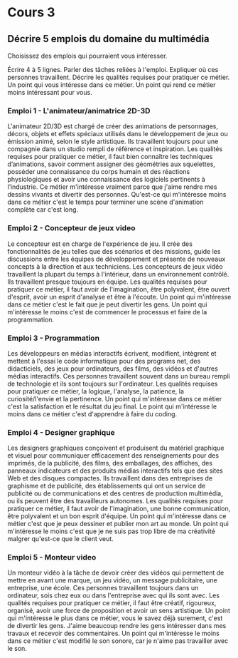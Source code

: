 # Cours 3
## Décrire 5 emplois du domaine du multimédia
Choisissez des emplois qui pourraient vous intéresser. 

Écrire 4 à 5 lignes. Parler des tâches reliées à l'emploi. Expliquer où ces personnes travaillent. Décrire les qualités requises pour pratiquer ce métier. Un point qui vous intéresse dans ce métier. Un point qui rend ce métier moins intéressant pour vous. 

### Emploi 1 - L'animateur/animatrice 2D-3D

L'animateur 2D/3D est chargé de créer des animations de personnages, décors, objets et effets spéciaux utilisés dans le développement de jeux ou émission animé, selon le style artistique. Ils travaillent toujours pour une compagnie dans un studio rempli de référence et inspiration. Les qualités requises pour pratiquer ce métier, il faut bien connaître les techniques d’animations, savoir comment assigner des géométries aux squelettes, posséder une connaissance du corps humain et des réactions physiologiques et avoir une connaissance des logiciels pertinents à l’industrie. Ce métier m'intéresse vraiment parce que j'aime rendre mes dessins vivants et divertir des personnes. Qu'est-ce qui m'intéresse moins dans ce métier c'est le temps pour terminer une scène d'animation complète car c'est long.

### Emploi 2 - Concepteur de jeux video
Le concepteur est en charge de l'expérience de jeu. Il crée des fonctionnalités de jeu telles que des scénarios et des missions, guide les discussions entre les équipes de développement et présente de nouveaux concepts à la direction et aux techniciens. Les concepteurs de jeux vidéo travaillent la plupart du temps à l'intérieur, dans un environnement contrôlé. Ils travaillent presque toujours en équipe. Les qualités requises pour pratiquer ce métier, il faut avoir de l'imagination, être polyvalent, être ouvert d'esprit, avoir un esprit d'analyse et être à l'écoute. Un point qui m'intéresse dans ce métier c'est le fait que je peut divertir les gens. Un point qui m'intéresse le moins c'est de commencer le processus et faire de la programmation.

### Emploi 3 - Programmation 
Les développeurs en médias interactifs écrivent, modifient, intègrent et mettent à l'essai le code informatique pour des programs net, des didacticiels, des jeux pour ordinateurs, des films, des vidéos et d'autres médias interactifs. Ces personnes travaillent souvent dans un bureau rempli de technologie et ils sont toujours sur l'ordinateur. Les qualités requises pour pratiquer ce métier, la logique, l'analyse, la patience, la curiosité/l'envie et la pertinence. Un point qui m'intéresse dans ce métier c'est la satisfaction et le résultat du jeu final. Le point qui m'intéresse le moins dans ce métier c'est d'apprendre à faire du coding.

### Emploi 4 - Designer graphique
Les designers graphiques conçoivent et produisent du matériel graphique et visuel pour communiquer efficacement des renseignements pour des imprimés, de la publicité, des films, des emballages, des affiches, des panneaux indicateurs et des produits médias interactifs tels que des sites Web et des disques compactes. Ils travaillent dans des entreprises de graphisme et de publicité, des établissements qui ont un service de publicité ou de communications et des centres de production multimédia, ou ils peuvent être des travailleurs autonomes. Les qualités requises pour pratiquer ce métier, il faut avoir de l'imagination, une bonne communication, être polyvalent et un bon esprit d'équipe. Un point qui m'intéresse dans ce métier c'est que je peux dessiner et publier mon art au monde. Un point qui m'intéresse le moins c'est que je ne suis pas trop libre de ma créativité malgrer qu'est-ce que le client veut.

### Emploi 5 - Monteur video
Un monteur vidéo à la tâche de devoir créer des vidéos qui permettent de mettre en avant une marque, un jeu vidéo, un message publicitaire, une entreprise, une école. Ces personnes travaillent toujours dans un ordinateur, sois chez eux ou dans l'entreprise avec qui ils sont avec. Les qualités requises pour pratiquer ce métier, il faut être créatif, rigoureux, organisé, avoir une force de proposition et avoir un sens artistique. Un point qui m'intéresse le plus dans ce métier, vous le savez déjà surement, c'est de divertir les gens. J'aime beaucoup rendre les gens intéresser dans mes travaux et recevoir des commentaires. Un point qui m'intéresse le moins dans ce métier c'est modifié le son sonore, car je n'aime pas travailler avec le son.

